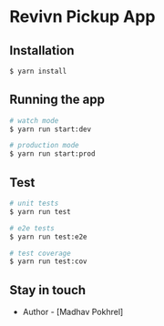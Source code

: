 # Revivn Pickup App

## Installation

```bash
$ yarn install
```

## Running the app

```bash
# watch mode
$ yarn run start:dev

# production mode
$ yarn run start:prod
```

## Test

```bash
# unit tests
$ yarn run test

# e2e tests
$ yarn run test:e2e

# test coverage
$ yarn run test:cov
```

## Stay in touch

- Author - [Madhav Pokhrel]
